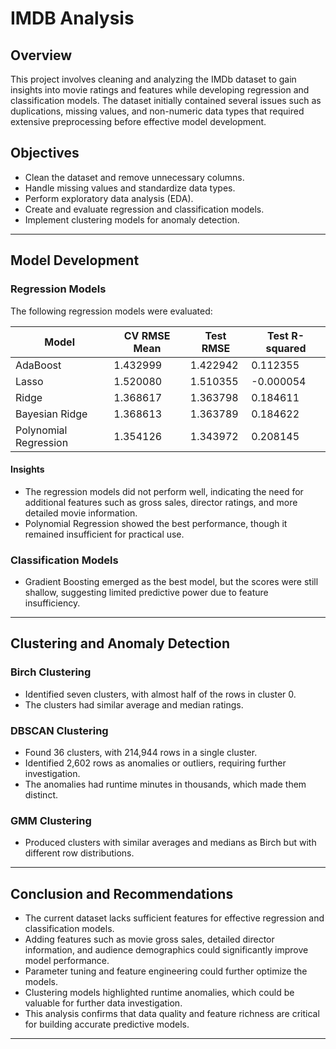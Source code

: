 # IMDB Analysis

## Overview
This project involves cleaning and analyzing the IMDb dataset to gain insights into movie ratings and features while developing regression and classification models. The dataset initially contained several issues such as duplications, missing values, and non-numeric data types that required extensive preprocessing before effective model development.

## Objectives
- Clean the dataset and remove unnecessary columns.
- Handle missing values and standardize data types.
- Perform exploratory data analysis (EDA).
- Create and evaluate regression and classification models.
- Implement clustering models for anomaly detection.

---

## Model Development

### Regression Models
The following regression models were evaluated:

| Model                | CV RMSE Mean | Test RMSE | Test R-squared |
|----------------------|--------------|-----------|----------------|
| AdaBoost             | 1.432999     | 1.422942  | 0.112355       |
| Lasso                | 1.520080     | 1.510355  | -0.000054      |
| Ridge                | 1.368617     | 1.363798  | 0.184611       |
| Bayesian Ridge       | 1.368613     | 1.363789  | 0.184622       |
| Polynomial Regression| 1.354126     | 1.343972  | 0.208145       |

#### Insights
- The regression models did not perform well, indicating the need for additional features such as gross sales, director ratings, and more detailed movie information.
- Polynomial Regression showed the best performance, though it remained insufficient for practical use.

### Classification Models
- Gradient Boosting emerged as the best model, but the scores were still shallow, suggesting limited predictive power due to feature insufficiency.

---

## Clustering and Anomaly Detection

### Birch Clustering
- Identified seven clusters, with almost half of the rows in cluster 0.
- The clusters had similar average and median ratings.

### DBSCAN Clustering
- Found 36 clusters, with 214,944 rows in a single cluster.
- Identified 2,602 rows as anomalies or outliers, requiring further investigation.
- The anomalies had runtime minutes in thousands, which made them distinct.

### GMM Clustering
- Produced clusters with similar averages and medians as Birch but with different row distributions.

---

## Conclusion and Recommendations
- The current dataset lacks sufficient features for effective regression and classification models.
- Adding features such as movie gross sales, detailed director information, and audience demographics could significantly improve model performance.
- Parameter tuning and feature engineering could further optimize the models.
- Clustering models highlighted runtime anomalies, which could be valuable for further data investigation.
- This analysis confirms that data quality and feature richness are critical for building accurate predictive models.

---



